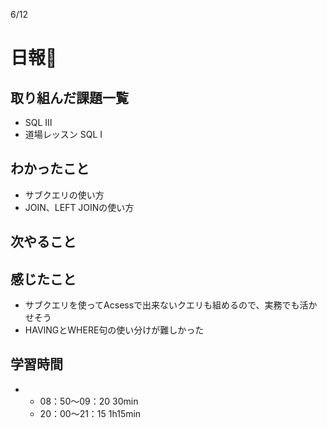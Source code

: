 6/12
# 日報🐶
## 取り組んだ課題一覧
* SQL Ⅲ
* 道場レッスン SQL Ⅰ
## わかったこと
* サブクエリの使い方
* JOIN、LEFT JOINの使い方
## 次やること
## 感じたこと
* サブクエリを使ってAcsessで出来ないクエリも組めるので、実務でも活かせそう
* HAVINGとWHERE句の使い分けが難しかった
## 学習時間
* 
	* 08：50〜09：20 30min
	* 20：00〜21：15 1h15min